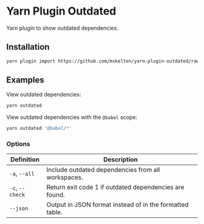 # Yarn Plugin Outdated

Yarn plugin to show outdated dependencies.

## Installation

```sh
yarn plugin import https://github.com/mskelton/yarn-plugin-outdated/raw/v1.2.0/bundles/@yarnpkg/plugin-outdated.js
```

## Examples

View outdated dependencies:

```sh
yarn outdated
```

View outdated dependencies with the `@babel` scope:

```sh
yarn outdated '@babel/*'
```

### Options

| Definition      | Description                                              |
| --------------- | -------------------------------------------------------- |
| `-a`, `--all`   | Include outdated dependencies from all workspaces.       |
| `-c`, `--check` | Return exit code 1 if outdated dependencies are found.   |
| `--json`        | Output in JSON format instead of in the formatted table. |
